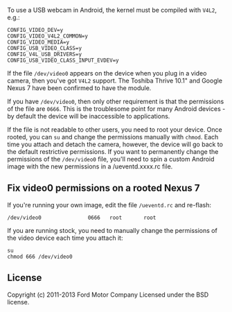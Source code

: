 To use a USB webcam in Android, the kernel must be compiled with `V4L2`, e.g.:

    CONFIG_VIDEO_DEV=y
    CONFIG_VIDEO_V4L2_COMMON=y
    CONFIG_VIDEO_MEDIA=y
    CONFIG_USB_VIDEO_CLASS=y
    CONFIG_V4L_USB_DRIVERS=y
    CONFIG_USB_VIDEO_CLASS_INPUT_EVDEV=y

If the file `/dev/video0` appears on the device when you plug in a video camera,
then you've got `V4L2` support. The Toshiba Thrive 10.1" and Google Nexus 7 have
been confirmed to have the module.

If you have `/dev/video0`, then only other requirement is that the permissions
of the file are `0666`. This is the troublesome point for many Android devices -
by default the device will be inaccessible to applications.

If the file is not readable to other users, you need to root your device. Once
rooted, you can `su` and change the permissions manually with `chmod`. Each time
you attach and detach the camera, however, the device will go back to the
default restrictive permissions. If you want to permanently change the
permissions of the `/dev/video0` file, you'll need to spin a custom Android
image with the new permissions in a /ueventd.xxxx.rc file.

## Fix video0 permissions on a rooted Nexus 7

If you're running your own image, edit the file `/ueventd.rc` and re-flash:

```
/dev/video0               0666   root       root
```

If you are running stock, you need to manually change the permissions of the
video device each time you attach it:

```
su
chmod 666 /dev/video0
```

## License

Copyright (c) 2011-2013 Ford Motor Company
Licensed under the BSD license.
